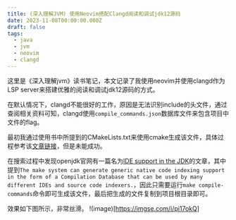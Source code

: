 ```yaml
---
title: (深入理解JVM) 使用Neovim搭配Clangd阅读和调试jdk12源码
date: 2023-11-08T00:00:00.000Z
draft: false
tags:
  - java
  - jvm
  - neovim
  - clangd
---
```

这里是《深入理解jvm》读书笔记，本文记录了我使用neovim并使用clangd作为LSP server来搭建优雅的阅读和调试jdk12源码的方式。

在默认情况下，clangd不能很好的工作，原因是无法识别include的头文件，通过查阅相关资料可知，clangd使用`compile_commands.json`数据库文件来包含项目中文件的flag。

最初我通过使用书中所提到的CMakeLists.txt来使用cmake生成该文件，具体过程参考该[文章链接](https://gist.github.com/Strus/042a92a00070a943053006bf46912ae9)，但是未能成功。

在搜索过程中发现openjdk官网有一篇名为[IDE support in the JDK](https://hg.openjdk.org/jdk/jdk/raw-file/tip/doc/ide.html)的文章，其中提到`The make system can generate generic native code indexing support in the form of a Compilation Database that can be used by many different IDEs and source code indexers.`，因此只需要运行`make compile-commands`命令即可生成该文件，最后把生成的文件复制到项目根目录即可。

效果如下图所示，非常丝滑。
!(image)[https://imgse.com/i/pi17okQ]



